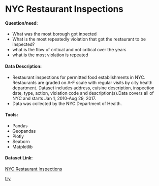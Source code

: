 # NYC Restaurant Inspections
#### Question/need:
* What was the most borough got inpected
* What is the most repeatedly violation that got the restaurant to be inspected?
* what is the flow of critical and not critical over the years
* what is the most violation is repeated

#### Data Description:
* Restaurant inspections for permitted food establishments in NYC. Restaurants are graded on A-F scale with regular visits by city health department.
Dataset includes address, cuisine description, inspection date, type, action, violation code and description(s).Data covers all of NYC and starts Jan 1, 2010-Aug 29, 2017.
* Data was collected by the NYC Department of Health.

#### Tools:
* Pandas
* Geopandas
* Plotly
* Seaborn
* Matplotlib

#### Dataset Link:
[NYC Restaurant Inspections](https://www.kaggle.com/new-york-city/nyc-inspections?select=DOHMH_New_York_City_Restaurant_Inspection_Results.csv)

[try](map.html)
